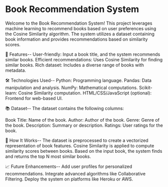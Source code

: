 # Book Recommendation System
Welcome to the Book Recommendation System! This project leverages machine learning to recommend books based on user preferences using the Cosine Similarity algorithm. The system utilizes a dataset containing book information and provides recommendations based on similarity scores.

🚀 Features--
User-friendly: Input a book title, and the system recommends similar books.
Efficient recommendations: Uses Cosine Similarity for finding similar books.
Rich dataset: Includes a diverse range of books with metadata.

🛠️ Technologies Used--
Python: Programming language.
Pandas: Data manipulation and analysis.
NumPy: Mathematical computations.
Scikit-learn: Cosine Similarity computation.
HTML/CSS/JavaScript (optional): Frontend for web-based UI.

📚 Dataset--
The dataset contains the following columns:

Book Title: Name of the book.
Author: Author of the book.
Genre: Genre of the book.
Description: Summary or description.
Ratings: User ratings for the book.

🔄 How It Works--
The dataset is preprocessed to create a vectorized representation of book features.
Cosine Similarity is applied to compute similarity scores between books.
Based on the input book, the system finds and returns the top N most similar books.

📈 Future Enhancements--
Add user profiles for personalized recommendations.
Integrate advanced algorithms like Collaborative Filtering.
Deploy the system on platforms like Heroku or AWS.
